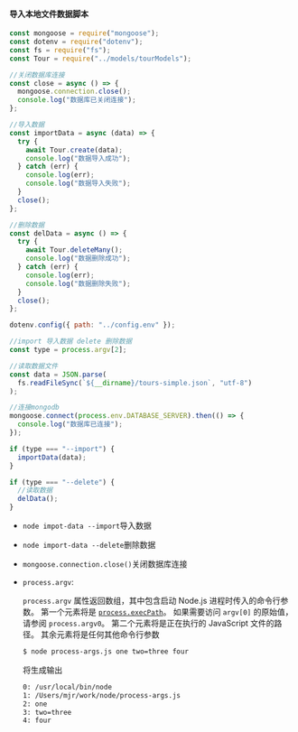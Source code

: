 #### 导入本地文件数据脚本

```javascript
const mongoose = require("mongoose");
const dotenv = require("dotenv");
const fs = require("fs");
const Tour = require("../models/tourModels");

//关闭数据库连接
const close = async () => {
  mongoose.connection.close();
  console.log("数据库已关闭连接");
};

//导入数据
const importData = async (data) => {
  try {
    await Tour.create(data);
    console.log("数据导入成功");
  } catch (err) {
    console.log(err);
    console.log("数据导入失败");
  }
  close();
};

//删除数据
const delData = async () => {
  try {
    await Tour.deleteMany();
    console.log("数据删除成功");
  } catch (err) {
    console.log(err);
    console.log("数据删除失败");
  }
  close();
};

dotenv.config({ path: "../config.env" });

//import 导入数据 delete 删除数据
const type = process.argv[2];

//读取数据文件
const data = JSON.parse(
  fs.readFileSync(`${__dirname}/tours-simple.json`, "utf-8")
);

//连接mongodb
mongoose.connect(process.env.DATABASE_SERVER).then(() => {
  console.log("数据库已连接");
});

if (type === "--import") {
  importData(data);
}

if (type === "--delete") {
  //读取数据
  delData();
}

```

* `node impot-data --import`导入数据

* `node import-data --delete`删除数据

* `mongoose.connection.close()`关闭数据库连接

* `process.argv`:

  `process.argv` 属性返回数组，其中包含启动 Node.js 进程时传入的命令行参数。 第一个元素将是 [`process.execPath`](http://nodejs.cn/api/process.html#process_process_execpath)。 如果需要访问 `argv[0]` 的原始值，请参阅 `process.argv0`。 第二个元素将是正在执行的 JavaScript 文件的路径。 其余元素将是任何其他命令行参数

  ```sh
  $ node process-args.js one two=three four
  ```

  将生成输出

  ```sh
  0: /usr/local/bin/node
  1: /Users/mjr/work/node/process-args.js
  2: one
  3: two=three
  4: four
  ```

  

